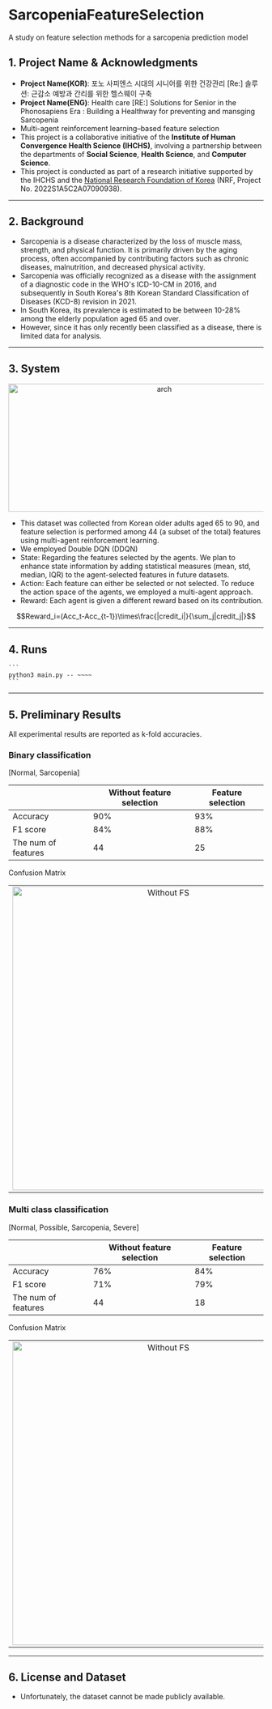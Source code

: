 # SarcopeniaFeatureSelection
A study on feature selection methods for a sarcopenia prediction model

## 1. Project Name & Acknowledgments
- **Project Name(KOR)**: 포노 사피엔스 시대의 시니어를 위한 건강관리 [Re:] 솔루션: 근감소 예방과 간리를 위한 헬스웨이 구축
- **Project Name(ENG)**: Health care [RE:] Solutions for Senior in the Phonosapiens Era : Building a Healthway for preventing and mansging Sarcopenia
- Multi-agent reinforcement learning–based feature selection
- This project is a collaborative initiative of the **Institute of Human Convergence Health Science (IHCHS)**, involving a partnership between the departments of **Social Science**, **Health Science**, and **Computer Science**.
- This project is conducted as part of a research initiative supported by the IHCHS and the [National Research Foundation of Korea](https://www.ntis.go.kr/ThSearchTotalList.do?sort=&ntisYn=&searchWord=2022S1A5C2A07090938&originalSearchWord=&originalSearchGubun=) (NRF, Project No. 2022S1A5C2A07090938).
---

## 2. Background
- Sarcopenia is a disease characterized by the loss of muscle mass, strength, and physical function. It is primarily driven by the aging process, often accompanied by contributing factors such as chronic diseases, malnutrition, and decreased physical activity.
- Sarcopenia was officially recognized as a disease with the assignment of a diagnostic code in the WHO's ICD-10-CM in 2016, and subsequently in South Korea's 8th Korean Standard Classification of Diseases (KCD-8) revision in 2021.
- In South Korea, its prevalence is estimated to be between 10-28% among the elderly population aged 65 and over.
- However, since it has only recently been classified as a disease, there is limited data for analysis.

---

## 3. System
<p align="center">
    <img width="600" height="253" alt="arch" src="https://github.com/user-attachments/assets/57d9626b-2020-4120-9ab0-27291d786ba7" />
</p>

- This dataset was collected from Korean older adults aged 65 to 90, and feature selection is performed among 44 (a subset of the total) features using multi-agent reinforcement learning.
- We employed Double DQN (DDQN)
- State: Regarding the features selected by the agents. We plan to enhance state information by adding statistical measures (mean, std, median, IQR) to the agent-selected features in future datasets.
- Action: Each feature can either be selected or not selected. To reduce the action space of the agents, we employed a multi-agent approach.
- Reward: Each agent is given a different reward based on its contribution.
```math
Reward_i=(Acc_t-Acc_{t-1})\times\frac{|credit_i|}{\sum_j|credit_j|}
```

---

## 4. Runs

    ```
    python3 main.py -- ~~~~
    ```

---

## 5. Preliminary Results
All experimental results are reported as k-fold accuracies.


### Binary classification
[Normal, Sarcopenia]

| | Without feature selection | Feature selection |
|---|---|---|
| Accuracy | 90% | 93% |
| F1 score | 84% | 88% |
| The num of features | 44 | 25 |

Confusion Matrix
<table>
  <tr>
    <td align="center"><img src="https://github.com/user-attachments/assets/4029bf58-094c-4854-91e9-e5f22c3738f2" alt="Without FS" width="600"></td>
    <td align="center"><img src="https://github.com/user-attachments/assets/7d97a42e-0c4d-4600-9636-ae7d9806e67c" alt="FS" width="600"></td>
  </tr>
</table>
 
 
### Multi class classification
[Normal, Possible, Sarcopenia, Severe]

| | Without feature selection | Feature selection |
|---|---|---|
| Accuracy | 76% | 84% |
| F1 score | 71% | 79% |
| The num of features | 44 | 18 |

Confusion Matrix
<table>
  <tr>
    <td align="center"><img src="https://github.com/user-attachments/assets/59fc2457-7c90-425e-a09d-f0d5e7ce09ae" alt="Without FS" width="600"></td>
    <td align="center"><img src="https://github.com/user-attachments/assets/1b443f56-81dc-4e73-862f-896698880592" alt="FS" width="600"></td>
  </tr>
</table>

---

## 6. License and Dataset
- Unfortunately, the dataset cannot be made publicly available.
